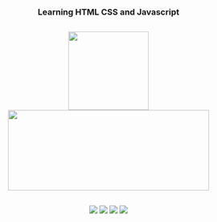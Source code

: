 <h3 align="center">Learning HTML CSS and Javascript</h3>

##

<div align="center">
  <img align="top"src="https://upload.wikimedia.org/wikipedia/en/d/d9/Mike_Mentzer.jpg" width="160px" height="156px">
  <img src="https://github.r2v.ch/codewars?user=Diamondarms&stroke=%23FFFFFF" width="400px" height="160px">
</div>

##

<div align="center">
  <a href="https://www.codewars.com/users/Diamondarms"><img src="https://img.shields.io/badge/Codewars-000000?style=for-the-badge&logo=codewars&logoColor=darkred"></a>
  <a href="https://soundcloud.com/user-436917043"><img src="https://img.shields.io/badge/Soundcloud-dd3300?style=for-the-badge&logo=SoundCloud&logoColor=white"></a>
  <a href="https://steamcommunity.com/id/VisualmenteBurro/"><img src="https://img.shields.io/badge/Steam-00346B?style=for-the-badge&logo=steam&logoColor=white"></a>
  <a href="https://www.youtube.com/channel/UCANO9ET5qqLoYRXNLqD3_XQ"><img src="https://img.shields.io/badge/Youtube-dd0000?style=for-the-badge&logo=youtube&logoColor=white"></a>
</div>
